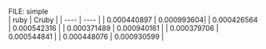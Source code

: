 FILE: simple   
|  ruby  |  Cruby  |
| ---- | ---- |
|  0.000440897  |  0.000993604|
|  0.000426564  |  0.000542316  |
|  0.000371489  |  0.000940161  |
|  0.000379706  |  0.000544841  |
|  0.000448076  |  0.000930599  |